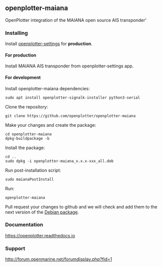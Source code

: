 ## openplotter-maiana

OpenPlotter integration of the MAIANA open source AIS transponder'

### Installing

Install [openplotter-settings](https://github.com/openplotter/openplotter-settings) for **production**.

#### For production

Install MAIANA AIS transponder from openplotter-settings app.

#### For development

Install openplotter-maiana dependencies:

`sudo apt install openplotter-signalk-installer python3-serial`

Clone the repository:

`git clone https://github.com/openplotter/openplotter-maiana`

Make your changes and create the package:

```
cd openplotter-maiana
dpkg-buildpackage -b
```

Install the package:

```
cd ..
sudo dpkg -i openplotter-maiana_x.x.x-xxx_all.deb
```

Run post-installation script:

`sudo maianaPostInstall`

Run:

`openplotter-maiana`

Pull request your changes to github and we will check and add them to the next version of the [Debian package](https://cloudsmith.io/~openplotter/repos/openplotter/packages/).

### Documentation

https://openplotter.readthedocs.io

### Support

http://forum.openmarine.net/forumdisplay.php?fid=1